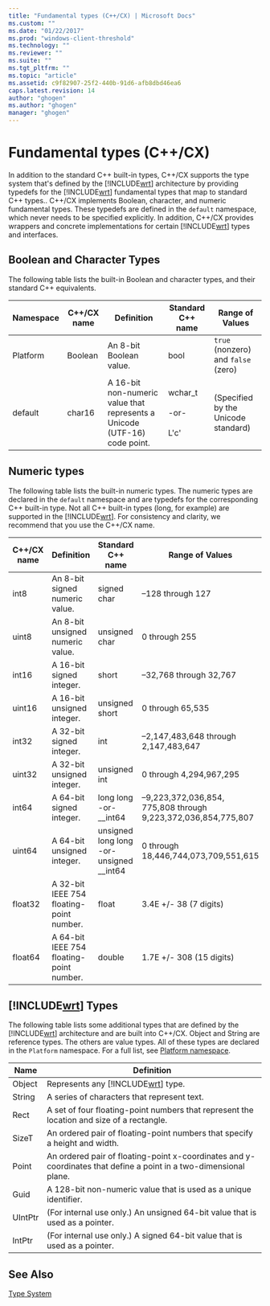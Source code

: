 ```yaml
---
title: "Fundamental types (C++/CX) | Microsoft Docs"
ms.custom: ""
ms.date: "01/22/2017"
ms.prod: "windows-client-threshold"  
ms.technology: ""
ms.reviewer: ""
ms.suite: ""
ms.tgt_pltfrm: ""
ms.topic: "article"
ms.assetid: c9f82907-25f2-440b-91d6-afb8dbd46ea6
caps.latest.revision: 14
author: "ghogen"
ms.author: "ghogen"
manager: "ghogen"
---
```

# Fundamental types (C++/CX)
In addition to the standard C++ built-in types, C++/CX supports the type system that's defined by the [!INCLUDE[wrt](../cppcx/includes/wrt-md.md)] architecture by providing typedefs for the [!INCLUDE[wrt](../cppcx/includes/wrt-md.md)] fundamental types that map to standard C++ types.. C++/CX implements Boolean, character, and numeric fundamental types. These typedefs are defined in the `default` namespace, which never needs to be specified explicitly. In addition, C++/CX provides wrappers and concrete implementations for certain [!INCLUDE[wrt](../cppcx/includes/wrt-md.md)] types and interfaces.  
  
## Boolean and Character Types  
 The following table lists the built-in Boolean and character types, and their standard C++ equivalents.  
  
|Namespace|C++/CX name|Definition|Standard C++ name|Range of Values|  
|---------------|-----------------------------------------------------------------------|----------------|-------------------------|---------------------|  
|Platform|Boolean|An 8-bit Boolean value.|bool|`true` (nonzero) and `false` (zero)|  
|default|char16|A 16-bit non-numeric value that represents a Unicode (UTF-16) code point.|wchar_t<br /><br /> -or-<br /><br /> L'c'|(Specified by the Unicode standard)|  
  
## Numeric types  
 The following table lists the built-in numeric types. The numeric types are declared in the `default` namespace and are typedefs for the corresponding C++ built-in type. Not all C++ built-in types (long, for example) are supported in the [!INCLUDE[wrt](../cppcx/includes/wrt-md.md)]. For consistency and clarity, we recommend that you use the C++/CX name.  
  
|C++/CX name|Definition|Standard C++ name|Range of Values|  
|-----------------------------------------------------------------------|----------------|-------------------------|---------------------|  
|int8|An 8-bit signed numeric value.|signed char|–128 through 127|  
|uint8|An 8-bit unsigned numeric value.|unsigned char|0 through 255|  
|int16|A 16-bit signed integer.|short|–32,768 through 32,767|  
|uint16|A 16-bit unsigned integer.|unsigned short|0 through 65,535|  
|int32|A 32-bit signed integer.|int|–2,147,483,648 through 2,147,483,647|  
|uint32|A 32-bit unsigned integer.|unsigned int|0 through 4,294,967,295|  
|int64|A 64-bit signed integer.|long long  -or- __int64|–9,223,372,036,854, 775,808 through  9,223,372,036,854,775,807|  
|uint64|A 64-bit unsigned integer.|unsigned long long  -or- unsigned __int64|0 through 18,446,744,073,709,551,615|  
|float32|A 32-bit IEEE 754 floating-point number.|float|3.4E +/- 38 (7 digits)|  
|float64|A 64-bit IEEE 754 floating-point number.|double|1.7E +/- 308 (15 digits)|  
  
## [!INCLUDE[wrt](../cppcx/includes/wrt-md.md)] Types  
 The following table lists some additional types that are defined by the [!INCLUDE[wrt](../cppcx/includes/wrt-md.md)] architecture and are built into C++/CX. Object and String are reference types. The others are value types. All of these types are declared in the `Platform` namespace. For a full list, see [Platform namespace](../cppcx/platform-namespace-c-cx.md).  
  
|Name|Definition|  
|----------|----------------|  
|Object|Represents any [!INCLUDE[wrt](../cppcx/includes/wrt-md.md)] type.|  
|String|A series of characters that represent text.|  
|Rect|A set of four floating-point numbers that represent the location and size of a rectangle.|  
|SizeT|An ordered pair of floating-point numbers that specify a height and width.|  
|Point|An ordered pair of floating-point x-coordinates and y-coordinates that define a point in a two-dimensional plane.|  
|Guid|A 128-bit non-numeric value that is used as a unique identifier.|  
|UIntPtr|(For internal use only.) An unsigned 64-bit value that is used as a pointer.|  
|IntPtr|(For internal use only.)  A signed 64-bit value that is used as a pointer.|  
  
## See Also  
 [Type System](../cppcx/type-system-c-cx.md)